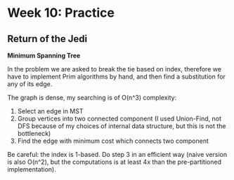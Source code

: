 # Week 10: Practice



## Return of the Jedi

**Minimum Spanning Tree**

In the problem we are asked to break the tie based on index, therefore we have to implement Prim algorithms by hand, and then find a substitution for any of its edge.

The graph is dense, my searching is of O(n^3) complexity:

1. Select an edge in MST
2. Group vertices into two connected component (I used Union-Find, not DFS because of my choices of internal data structure, but this is not the bottleneck) 
3. Find the edge with minimum cost which connects two component



Be careful: the index is 1-based. Do step 3 in an efficient way (naive version is also O(n^2), but the computations is at least 4x than the pre-partitioned implementation).

